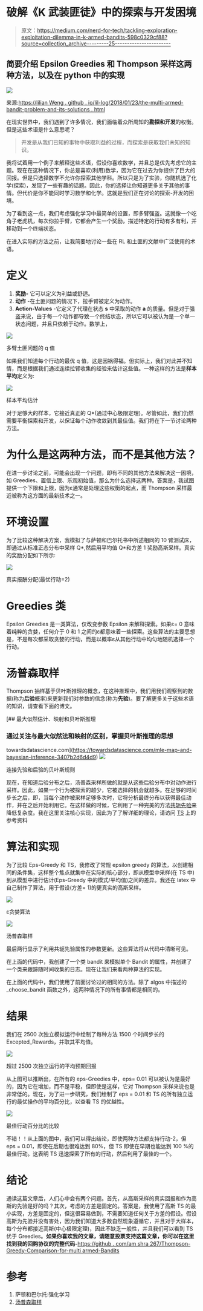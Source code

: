 # 破解《K 武装匪徒》中的探索与开发困境

> 原文：<https://medium.com/nerd-for-tech/tackling-exploration-exploitation-dilemma-in-k-armed-bandits-598c0329cf88?source=collection_archive---------25----------------------->

## 简要介绍 Epsilon Greedies 和 Thompson 采样这两种方法，以及在 python 中的实现

![](img/0b5cdb392d437eeb2c0fa4108a6f796f.png)

来源:[https://lilian Weng . github . io/lil-log/2018/01/23/the-multi-armed-bandit-problem-and-its-solutions . html](https://lilianweng.github.io/lil-log/2018/01/23/the-multi-armed-bandit-problem-and-its-solutions.html)

在现实世界中，我们遇到了许多情况，我们面临着众所周知的**勘探和开发**的权衡。但是这些术语是什么意思呢？

> 开发是从我们已知的事物中获取利益的过程，而探索是获取我们未知的知识。

我将试着用一个例子来解释这些术语，假设你喜欢数学，并且总是优先考虑它的主题。现在在这种情况下，你总是喜欢(利用)数学，因为它在过去为你提供了巨大的回报。但是只选择数学不允许你探索其他学科。所以只是为了实验，你随机选了化学(探索)，发现了一些有趣的话题。因此，你的选择让你知道更多关于其他的事情。但代价是你不能同时学习数学和化学。这就是我们正在讨论的探索-开发的困境。

为了看到这一点，我们考虑强化学习中最简单的设置，即多臂强盗。这就像一个吃角子老虎机，每次你拉手臂，它都会产生一个奖励，描述特定的行动有多有利，并移动到一个终端状态。

在进入实际的方法之前，让我简要地讨论一些在 RL 和土匪的文献中广泛使用的术语。

# 定义

1.  **奖励-** 它可以定义为利益或舒适。
2.  **动作** -在土匪问题的情况下，拉手臂被定义为动作。
3.  **Action-Values** -它定义了代理在状态 **s** 中采取的动作 **a** 的质量。但是对于强盗来说，由于每一个动作都导致一个终结状态，所以它可以被认为是一个单一状态问题，并且只依赖于动作。数学上，

![](img/8929d62d2d987a142ee2ca80d128def8.png)

多臂土匪问题的 q 值

如果我们知道每个行动的最优 q 值，这是因祸得福。但实际上，我们对此并不知情，而是根据我们通过连续拉臂收集的经验来估计这些值。一种这样的方法是**样本平均**定义为:

![](img/b43fb211de69662f613039e16827efbb.png)

样本平均估计

对于足够大的样本，它接近真正的 Q*(通过中心极限定理)。尽管如此，我们仍然需要平衡探索和开发，以保证每个动作收敛到其最佳值。我们将在下一节讨论两种方法。

# 为什么是这两种方法，而不是其他方法？

在进一步讨论之前，可能会出现一个问题，即有不同的其他方法来解决这一困境，如 Greedies、置信上限、乐观初始值，那么为什么选择这两种。答案是，我试图提供一个下限和上限，因为ε通常是处理这些权衡的起点，而 Thompson 采样最近被称为这方面的最新技术之一。

# 环境设置

为了比较这种解决方案，我模拟了与萨顿和巴尔托书中所述相同的 10 臂测试床，即通过从标准正态分布中采样 Q*,然后用平均值 Q*和方差 1 奖励高斯采样。真实的奖励分配如下所示:

![](img/004493137b18d74af12ebfe831ad72e2.png)

真实报酬分配(最优行动=2)

# Greedies 类

Epsilon Greedies 是一类算法，仅改变参数 Epsilon 来解释探索。如果ε= 0 意味着纯粹的贪婪，任何介于 0 和 1 之间的ε都意味着一些探索。这些算法的主要思想是，不是每次都采取贪婪的行动，而是以概率ε从其他行动中均匀地随机选择一个行动。

# 汤普森取样

Thompson 抽样基于贝叶斯推理的概念，在这种推理中，我们用我们观察到的数据(称为**后验**概率)来更新我们对参数的信念(称为**先验**)。要了解更多关于这些术语的知识，请查看下面的博文。

[](https://towardsdatascience.com/mle-map-and-bayesian-inference-3407b2d6d4d9) [## 最大似然估计、映射和贝叶斯推理

### 通过关注与最大似然法和映射的区别，掌握贝叶斯推理的思想

towardsdatascience.com](https://towardsdatascience.com/mle-map-and-bayesian-inference-3407b2d6d4d9) ![](img/478cebfe700a3a33ed9d4e91c04be534.png)

连接先验和后验的贝叶斯规则

现在，在知道后验分布之后，汤普森采样所做的就是从这些后验分布中对动作进行采样。因此，如果一个行为被探索的越少，它被选择的机会就越多。在足够的时间步长之后，即，当每个动作被采样足够多次时，它将分析最终分布以获得最佳动作，并在之后开始利用它。在这样做的时候，它利用了一种完美的方法[共轭先验](https://en.wikipedia.org/wiki/Conjugate_prior)来降低复杂度。我在这里关注核心实现，因此为了了解详细的理论，请访问 [TS](https://web.stanford.edu/~bvr/pubs/TS_Tutorial.pdf) 上的参考资料

# 算法和实现

为了比较 Eps-Greedy 和 TS，我修改了常规 epsilon greedy 的算法，以创建相同的条件集，这样整个焦点就集中在实际的核心部分，即从模型中采样(在 TS 中)到从模型中进行估计(Eps-Greedy 中的模式/平均值)之间的差异。我还在 latex 中自己制作了算法，用于假设(方差= 1)的更真实的高斯采样。

![](img/30481647d3be73dc16de1fcc06aabd0b.png)

ε贪婪算法

![](img/10b57644960bc2e159b8d005fdb591a8.png)

汤普森取样

最后两行显示了利用共轭先验属性的参数更新。这些算法将从代码中清晰可见。

在上面的代码中，我创建了一个类 bandit 来模拟单个 Bandit 的属性，并创建了一个类来跟踪随时间收集的日志。现在让我们来看两种算法的实现。

在上面的代码中，我们使用了前面讨论过的相同的方法。除了 algos 中描述的 _choose_bandit 函数之外，这两种情况下的所有事情都是相同的。

# 结果

我们在 2500 次独立模拟运行中绘制了每种方法 1500 个时间步长的 Excepted_Rewards，并取其平均值。

![](img/ed03dee28133a8a8934f351a916c806e.png)

超过 2500 次独立运行的平均预期回报

从上图可以推断出，在所有的 eps-Greedies 中，eps= 0.01 可以被认为是最好的，因为它在增加，而不是平稳，但即使是这样，它对 Thompson 采样来说也是非常低的。现在，为了进一步研究，我们绘制了 eps = 0.01 和 TS 的所有独立运行的最优操作的平均百分比，以查看 TS 的优越性。

![](img/21bc7e6e406ad19128d0dfb566788d4a.png)

最佳行动百分比的比较

不错！！从上面的图中，我们可以得出结论，即使两种方法都支持行动-2，但 eps = 0.01，即使在后期也很难达到 80%，但 TS 即使在早期也能达到 100 %的最佳行动。这表明 TS 迅速探索了所有的行动，然后利用了最佳的一个。

# 结论

通读这篇文章后，人们心中会有两个问题。首先，从高斯采样的真实回报和作为高斯的先验是好的吗？其次，考虑的方差是固定的。答案是，我使用了高斯 TS 的最小实现，方差是固定的，但这很容易做到，不需要知道任何关于方差的假设。假设高斯为先验并没有害处，因为我们知道大多数自然现象遵循它，并且对于大样本，每个分布都接近高斯(中心极限定理)，因此不缺乏一般性，并且我们可以看到 TS 优于 Greedies。**如果你喜欢我的文章，请随意投票支持这篇文章，你可以在这里找到我的回购协议的完整代码-**[https://github . com/am shra 267/Thompson-Greedy-Comparison-for-multi armed-Bandits](https://github.com/Amshra267/Thompson-Greedy-Comparison-for-MultiArmed-Bandits)

# 参考

1.  萨顿和巴尔托:强化学习
2.  [汤普森取样](https://web.stanford.edu/~bvr/pubs/TS_Tutorial.pdf)